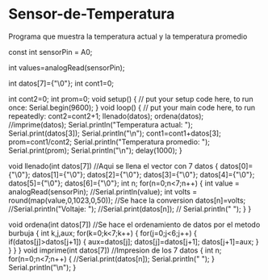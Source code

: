 # Sensor-de-Temperatura
Programa que muestra la temperatura actual y la temperatura promedio




const int sensorPin = A0;




int values=analogRead(sensorPin);




int datos[7]={"\0"};
int cont1=0;



int cont2=0;
int prom=0;
void setup() {
  // put your setup code here, to run once:
  Serial.begin(9600);
}
void loop() {
  // put your main code here, to run repeatedly:
  cont2=cont2+1;
  llenado(datos);
  ordena(datos);
  //imprime(datos);
  Serial.println("Temperatura actual: ");
  Serial.print(datos[3]);
  Serial.println("\n");
  cont1=cont1+datos[3];
  prom=cont1/cont2;
  Serial.println("Temperatura promedio: ");
  Serial.print(prom);
  Serial.println("\n");
  delay(1000);
}

void llenado(int datos[7]) //Aqui se llena el vector con 7 datos
{
  datos[0]={"\0"};
  datos[1]={"\0"};
  datos[2]={"\0"};
  datos[3]={"\0"};
  datos[4]={"\0"};
  datos[5]={"\0"};
  datos[6]={"\0"};
  int n;
  for(n=0;n<7;n++)
  {
    int value = analogRead(sensorPin);
    //Serial.println(value);
    int volts = round(map(value,0,1023,0,50)); //Se hace la conversion
    datos[n]=volts;
   //Serial.println("Voltaje: ");
    //Serial.print(datos[n]);
   // Serial.println("  ");
  }
}




void ordena(int datos[7]) //Se hace el ordenamiento de datos por el metodo burbuja
{
  int k,j,aux;
      for(k=0;k<7;k++)
      {
        for(j=0;j<6;j++)
        {
          if(datos[j]>datos[j+1])
          {
            aux=datos[j];
            datos[j]=datos[j+1];
            datos[j+1]=aux;
          }
        }
      }
}
void imprime(int datos[7]) //Impresion de los 7 datos
{
  int n;
 for(n=0;n<7;n++)
  {
    //Serial.print(datos[n]);
    Serial.println("  ");
  }
  Serial.println("\n");
}
